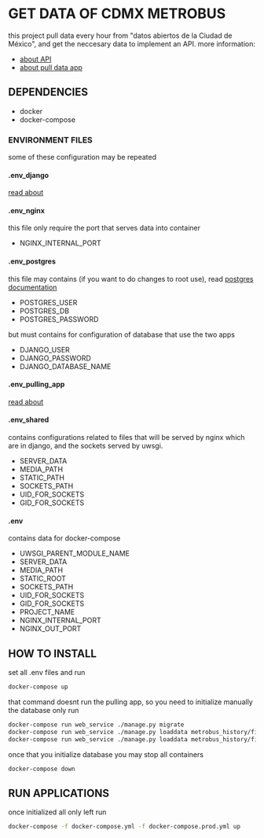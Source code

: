 # GET DATA OF CDMX METROBUS

this project pull data every hour from "datos abiertos de la Ciudad de México", and get the neccesary data to implement an API. more information:

- [about API](https://github.com/siht/metrobus_api)
- [about pull data app](https://github.com/siht/metrobus_pull_data)

## DEPENDENCIES

- docker
- docker-compose

### ENVIRONMENT FILES

some of these configuration may be repeated

#### .env_django

[read about](https://github.com/siht/metrobus_api)

#### .env_nginx

this file only require the port that serves data into container

- NGINX_INTERNAL_PORT

#### .env_postgres

this file may contains (if you want to do changes to root use), read [postgres documentation](https://hub.docker.com/_/postgres)

- POSTGRES_USER
- POSTGRES_DB
- POSTGRES_PASSWORD

but must contains for configuration of database that use the two apps

- DJANGO_USER
- DJANGO_PASSWORD
- DJANGO_DATABASE_NAME

#### .env_pulling_app

[read about](https://github.com/siht/metrobus_pull_data)

#### .env_shared

contains configurations related to files that will be served by nginx which are in django, and the sockets served by uwsgi.

- SERVER_DATA
- MEDIA_PATH
- STATIC_PATH
- SOCKETS_PATH
- UID_FOR_SOCKETS
- GID_FOR_SOCKETS

#### .env

contains data for docker-compose

- UWSGI_PARENT_MODULE_NAME
- SERVER_DATA
- MEDIA_PATH
- STATIC_ROOT
- SOCKETS_PATH
- UID_FOR_SOCKETS
- GID_FOR_SOCKETS
- PROJECT_NAME
- NGINX_INTERNAL_PORT
- NGINX_OUT_PORT

## HOW TO INSTALL

set all .env files and run

```sh
docker-compose up
```

that command doesnt run the pulling app, so you need to initialize manually the database only run

```sh
docker-compose run web_service ./manage.py migrate
docker-compose run web_service ./manage.py loaddata metrobus_history/fixtures/districts.json
docker-compose run web_service ./manage.py loaddata metrobus_history/fixtures/district_limit_points.json
```

once that you initialize database you may stop all containers

```sh
docker-compose down
```

## RUN APPLICATIONS

once initialized all only left run

```sh
docker-compose -f docker-compose.yml -f docker-compose.prod.yml up
```
